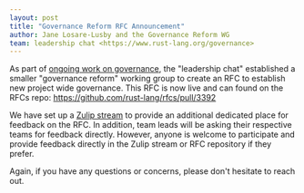 ```yaml
---
layout: post
title: "Governance Reform RFC Announcement"
author: Jane Losare-Lusby and the Governance Reform WG
team: leadership chat <https://www.rust-lang.org/governance>
---
```


As part of [ongoing work on governance](https://blog.rust-lang.org/inside-rust/2022/10/06/governance-update.html), the "leadership chat" established a smaller "governance reform" working group to create an RFC to establish new project wide governance. This RFC is now live and can found on the RFCs repo: <https://github.com/rust-lang/rfcs/pull/3392>

We have set up a [Zulip stream](https://rust-lang.zulipchat.com/#narrow/stream/369838-rfc-leadership-council-feedback) to provide an additional dedicated place for feedback on the RFC. In addition, team leads will be asking their respective teams for feedback directly. However, anyone is welcome to participate and provide feedback directly in the Zulip stream or RFC repository if they prefer.

Again, if you have any questions or concerns, please don't hesitate to reach out.
